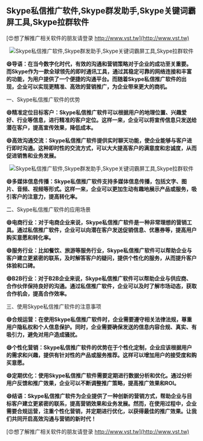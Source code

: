 ## **Skype私信推广软件,Skype群发助手,Skype关键词霸屏工具,Skype拉群软件**

[😍想了解推广相关软件的朋友请登录 http://www.vst.tw](http://www.vst.tw)

 <center><img src="https://vst.tw/MP4/tuiguang/png/8.png" alt="Skype私信推广软件,Skype群发助手,Skype关键词霸屏工具,Skype拉群软件"></center>

**😄导语：在当今数字化时代，有效的沟通和营销策略对于企业的成功至关重要。而Skype作为一款全球领先的即时通讯工具，通过其稳定可靠的网络连接和丰富的功能，为用户提供了一个便捷的沟通平台。而随着Skype私信推广软件的出现，企业可以实现更精准、高效的营销推广，为企业带来更大的商机。**

一、Skype私信推广软件的优势

**😄精准定位目标客户：Skype私信推广软件可以根据用户的地理位置、兴趣爱好、行业等信息，进行精准的客户定位。这样一来，企业可以将宣传信息只发送给潜在客户，提高宣传效果，降低成本。**

**😄高效沟通交流：Skype私信推广软件提供实时聊天功能，使企业能够与客户进行即时沟通。这种即时性的交流方式，可以大大提高客户的满意度和忠诚度，从而促进销售和业务发展。**

 <center><img src="https://vst.tw/MP4/tuiguang/png/2.png" alt="Skype私信推广软件,Skype群发助手,Skype关键词霸屏工具,Skype拉群软件"></center>

**😄多媒体信息传播：Skype私信推广软件支持多媒体信息传播，包括文字、图片、音频、视频等形式。这样一来，企业可以更加生动有趣地展示产品或服务，吸引客户的注意力，提高转化率。**

二、Skype私信推广软件的应用场景

**😄电商行业：对于电商企业来说，Skype私信推广软件是一种非常理想的营销工具。通过私信推广软件，企业可以向潜在客户发送促销信息、优惠券等，提高用户购买意愿和转化率。**

**😄服务行业：比如餐饮、旅游等服务行业，Skype私信推广软件可以帮助企业与客户建立更紧密的联系，及时解答客户的疑问，提供个性化的服务，从而提升客户体验和口碑。**

**😄B2B行业：对于B2B企业来说，Skype私信推广软件可以帮助企业与供应商、合作伙伴保持良好的沟通。通过私信推广软件，企业可以及时了解市场动态，获取合作机会，提高合作效率。**

三、使用Skype私信推广软件的注意事项

**😄合规运营：在使用Skype私信推广软件时，企业需要遵守相关法律法规，尊重用户隐私权和个人信息保护。同时，企业需要确保发送的信息内容合规、真实、有吸引力，避免对用户造成骚扰。**

**😄个性化营销：Skype私信推广软件的优势在于个性化定制，企业应该根据用户的需求和兴趣，提供有针对性的产品或服务推荐。这样可以增加用户的接受度和购买意愿。**

**😄定期优化：使用Skype私信推广软件需要定期进行数据分析和优化。通过分析用户反馈和推广效果，企业可以不断调整推广策略，提高推广效果和ROI。**

**😄结语：Skype私信推广软件为企业提供了一种创新的营销方式，帮助企业与目标客户建立更紧密的联系，提高营销效果和业务发展。然而，在使用过程中，企业需要合规运营，注重个性化营销，并定期进行优化，以获得最佳的推广效果。让我们共同开启高效沟通与营销的新时代！**

[😍想了解推广相关软件的朋友请登录 http://www.vst.tw](http://www.vst.tw)



